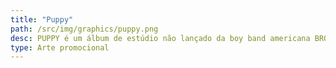 ```yaml
---
title: "Puppy"
path: /src/img/graphics/puppy.png
desc: PUPPY é um álbum de estúdio não lançado da boy band americana BROCKHAMPTON, previsto para sair em 4 de junho de 2018. O coletivo, conhecido por sua mistura de hip hop, R&B e pop, gerou grande expectativa entre os fãs após o sucesso de *SATURATION*. Embora o álbum tenha sido cancelado, o grupo continuou a lançar novos projetos, mantendo sua abordagem inovadora e relevante na cena musical.
type: Arte promocional
---
```


